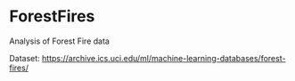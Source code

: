 # ForestFires
Analysis of Forest Fire data

Dataset:
https://archive.ics.uci.edu/ml/machine-learning-databases/forest-fires/
